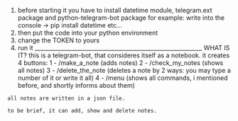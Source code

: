   1. before starting it you have to install datetime module, telegram.ext package and python-telegram-bot package
     for example:
         write into the console -> pip install datetime
                                                         etc...
  2. then put the code into your python environment
  3. change the TOKEN to yours
  4. run it
    ___________________________________________________________
    WHAT IS IT?
    this is a telegram-bot, that consideres itself as a notebook.
    it creates 4 buttons:
    1 - /make_a_note (adds notes)
    2 - /check_my_notes (shows all notes)
    3 - /delete_the_note (deletes a note by 2 ways: you may type a number of it or write it all)
    4 - /menu (shows all commands, i mentioned before, and shortly informs about them)
    
    all notes are written in a json file.
    
    to be brief, it can add, show and delete notes.
